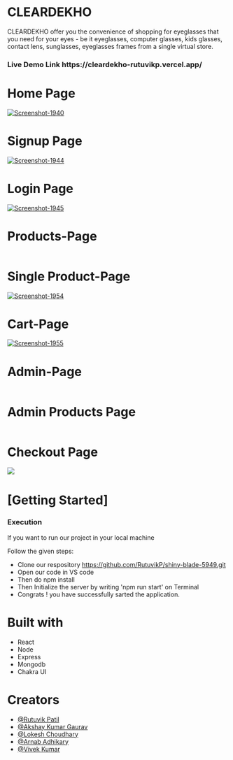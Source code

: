 
# CLEARDEKHO
 CLEARDEKHO offer you the convenience of shopping for eyeglasses that you need for your eyes - be it eyeglasses, computer glasses, kids glasses, contact lens, sunglasses, eyeglasses frames from a single virtual store.

<h3>Live Demo Link https://cleardekho-rutuvikp.vercel.app/ </h3>

 <h1>Home Page</h1>
 <a href='https://postimg.cc/Fkch5tFT' target='_blank'><img src='https://i.postimg.cc/J0Y0XmfC/Screenshot-1940.png' border='0' alt='Screenshot-1940'/></a>
<!--     <img src="https://github.com/RutuvikP/shiny-blade-5949/assets/107463268/6e22071a-3162-44c4-a515-eedc494bc5f0" alt=""> -->
  <h1>Signup Page </h1>
  <a href='https://postimg.cc/jDkq741Q' target='_blank'><img src='https://i.postimg.cc/nLnXNdY5/Screenshot-1944.png' border='0' alt='Screenshot-1944'/></a>
<!--     <img src="https://github.com/RutuvikP/shiny-blade-5949/assets/107463268/6e22071a-3162-44c4-a515-eedc494bc5f0" alt=""> -->
     <h1>Login Page</h1>
     <a href='https://postimg.cc/sBdjmgVv' target='_blank'><img src='https://i.postimg.cc/Bvtjqjkc/Screenshot-1945.png' border='0' alt='Screenshot-1945'/></a>
<!--     <img src="https://github.com/RutuvikP/shiny-blade-5949/assets/107463268/087b1bc1-6df2-4523-9db8-414a3c4e1cf6" alt=""> -->
     <h1>Products-Page</h1>
<!--      <a href='https://postimg.cc/PpCSqTwQ' target='_blank'><img src='https://i.postimg.cc/503Tnt9T/Screenshot-1953.png' border='0' alt='Screenshot-1953'/></a> -->
    <img src="https://i.postimg.cc/zX1c6LQr/Screenshot-1953.png" alt="">
     <h1>Single Product-Page</h1>
     <a href='https://postimg.cc/N5ck31p4' target='_blank'><img src='https://i.postimg.cc/ZK9syHN1/Screenshot-1954.png' border='0' alt='Screenshot-1954'/></a>
    <img src="https://github.com/RutuvikP/shiny-blade-5949/assets/107463268/7f96ee4c-cda0-484b-8ba9-3612b0c4eaf2" alt="">
     <h1>Cart-Page</h1>
     <a href='https://postimg.cc/mzWSTCTB' target='_blank'><img src='https://i.postimg.cc/xCcpy37J/Screenshot-1955.png' border='0' alt='Screenshot-1955'/></a>
<!--     <img src="https://github.com/RutuvikP/shiny-blade-5949/assets/107463268/6bec339f-6485-411d-819f-bb0e30f542b4" alt=""> -->
    <h1>Admin-Page</h1>
    <img src="https://github.com/RutuvikP/shiny-blade-5949/assets/107463268/8c4ce529-beee-41a2-adef-68416493395c" alt="">
    <h1>Admin Products Page</h1>
    <img src="https://github.com/RutuvikP/shiny-blade-5949/assets/107463268/85b7050e-e57d-4bd7-97d3-5ed430f17b29" alt="">
    <h1>Checkout Page</h1>
    <img src="https://github.com/RutuvikP/shiny-blade-5949/assets/107463268/16ec56b4-04c8-4a2c-a4c4-b9e6385ff959">
    <img src="https://github.com/RutuvikP/shiny-blade-5949/assets/107463268/b7e56c0b-c3b3-4a16-b48a-8ab4335a137f" alt="">
    <h1>[Getting Started]</h1>
    <h3>Execution</h3>
    <p>If you want to run our project in your local machine</p>
    <p>Follow the given steps:</p>
    <ul>
        <li>Clone our respository <a href="https://github.com/RutuvikP/shiny-blade-5949.git">https://github.com/RutuvikP/shiny-blade-5949.git</a></li>
        <li>Open our code in VS code </li>
 <li>Then do npm install</li>
        <li>Then Initialize the server by writing 'npm run start' on Terminal</li>
 <li>Congrats !  you have successfully sarted the application.</li>
    </ul>
        <h1>Built with</h1>
    <ul>
        <li>React</li>
        <li>Node</li>
        <li>Express</li>
         <li>Mongodb</li>
        <li>Chakra UI </li>
        </ul>
        <h1>Creators</h1>
    <ul>
        <li><a href="https://github.com/RutuvikP">@Rutuvik Patil</a></li>
   <li><a href="https://github.com/AkshayKumarGaurav">@Akshay Kumar Gaurav</a></li>
   <li><a href="https://github.com/lokeshchoudharyprogrammer">@Lokesh Choudhary</a></li>
  <li><a href="https://github.com/Arnab-108">@Arnab Adhikary</a></li>
  <li><a href="https://github.com/VivekKumar2380">@Vivek Kumar</a></li>
 
   
        
        

